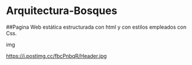 # Arquitectura-Bosques

##Pagina Web estática estructurada con html y con estilos empleados con Css.

img

https://i.postimg.cc/fbcPnbqR/Header.jpg
